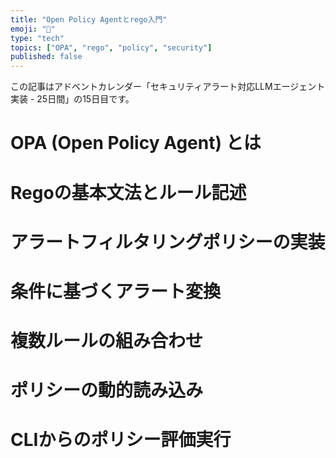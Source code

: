 ```yaml
---
title: "Open Policy Agentとrego入門"
emoji: "🤖"
type: "tech"
topics: ["OPA", "rego", "policy", "security"]
published: false
---
```


この記事はアドベントカレンダー「セキュリティアラート対応LLMエージェント実装 - 25日間」の15日目です。

# OPA (Open Policy Agent) とは

# Regoの基本文法とルール記述

# アラートフィルタリングポリシーの実装

# 条件に基づくアラート変換

# 複数ルールの組み合わせ

# ポリシーの動的読み込み

# CLIからのポリシー評価実行
